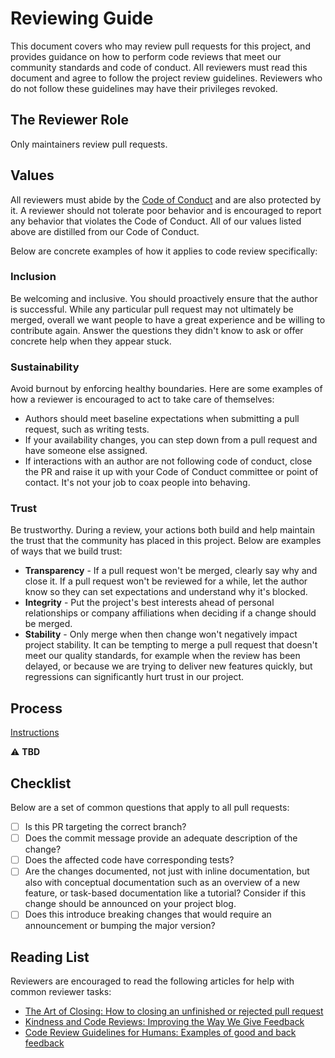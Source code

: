 # Reviewing Guide

This document covers who may review pull requests for this project, and provides
guidance on how to perform code reviews that meet our community standards and
code of conduct. All reviewers must read this document and agree to follow the
project review guidelines. Reviewers who do not follow these guidelines may have
their privileges revoked.

## The Reviewer Role

Only maintainers review pull requests.

## Values

All reviewers must abide by the [Code of Conduct](CODE_OF_CONDUCT.md) and are
also protected by it. A reviewer should not tolerate poor behavior and is
encouraged to report any behavior that violates the Code of Conduct. All of our
values listed above are distilled from our Code of Conduct.

Below are concrete examples of how it applies to code review specifically:

### Inclusion

Be welcoming and inclusive. You should proactively ensure that the author is
successful. While any particular pull request may not ultimately be merged,
overall we want people to have a great experience and be willing to contribute
again. Answer the questions they didn't know to ask or offer concrete help when
they appear stuck.

### Sustainability

Avoid burnout by enforcing healthy boundaries. Here are some examples of how a
reviewer is encouraged to act to take care of themselves:

- Authors should meet baseline expectations when submitting a pull request, such
  as writing tests.
- If your availability changes, you can step down from a pull request and have
  someone else assigned.
- If interactions with an author are not following code of conduct, close the PR
  and raise it up with your Code of Conduct committee or point of contact. It's
  not your job to coax people into behaving.

### Trust

Be trustworthy. During a review, your actions both build and help maintain the
trust that the community has placed in this project. Below are examples of ways
that we build trust:

- **Transparency** - If a pull request won't be merged, clearly say why and
  close it. If a pull request won't be reviewed for a while, let the author know
  so they can set expectations and understand why it's blocked.
- **Integrity** - Put the project's best interests ahead of personal
  relationships or company affiliations when deciding if a change should be
  merged.
- **Stability** - Only merge when then change won't negatively impact project
  stability. It can be tempting to merge a pull request that doesn't meet our
  quality standards, for example when the review has been delayed, or because we
  are trying to deliver new features quickly, but regressions can significantly
  hurt trust in our project.

## Process

[Instructions](https://contribute.cncf.io/maintainers/github/templates/recommended/reviewing/#process)

⚠️ **TBD**

## Checklist

Below are a set of common questions that apply to all pull requests:

- [ ] Is this PR targeting the correct branch?
- [ ] Does the commit message provide an adequate description of the change?
- [ ] Does the affected code have corresponding tests?
- [ ] Are the changes documented, not just with inline documentation, but also
      with conceptual documentation such as an overview of a new feature, or
      task-based documentation like a tutorial? Consider if this change should
      be announced on your project blog.
- [ ] Does this introduce breaking changes that would require an announcement or
      bumping the major version?

## Reading List

Reviewers are encouraged to read the following articles for help with common
reviewer tasks:

- [The Art of Closing: How to closing an unfinished or rejected pull request](https://blog.jessfraz.com/post/the-art-of-closing/)
- [Kindness and Code Reviews: Improving the Way We Give Feedback](https://product.voxmedia.com/2018/8/21/17549400/kindness-and-code-reviews-improving-the-way-we-give-feedback)
- [Code Review Guidelines for Humans: Examples of good and back feedback](https://phauer.com/2018/code-review-guidelines/#code-reviews-guidelines-for-the-reviewer)
